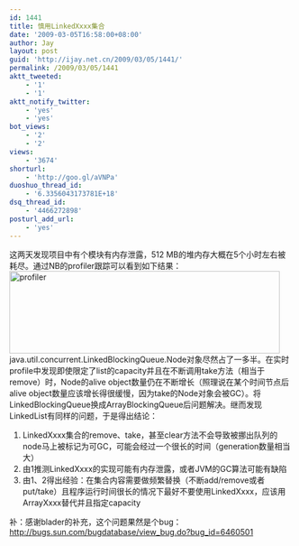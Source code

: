 ```yaml
---
id: 1441
title: 慎用LinkedXxxx集合
date: '2009-03-05T16:58:00+08:00'
author: Jay
layout: post
guid: 'http://ijay.net.cn/2009/03/05/1441/'
permalink: /2009/03/05/1441
aktt_tweeted:
    - '1'
    - '1'
aktt_notify_twitter:
    - 'yes'
    - 'yes'
bot_views:
    - '2'
    - '2'
views:
    - '3674'
shorturl:
    - 'http://goo.gl/aVNPa'
duoshuo_thread_id:
    - '6.3356043173781E+18'
dsq_thread_id:
    - '4466272898'
posturl_add_url:
    - 'yes'
---
```


这两天发现项目中有个模块有内存泄露，512 MB的堆内存大概在5个小时左右被耗尽。通过NB的profiler跟踪可以看到如下结果：
<a href="http://jayxu.com/log/wp-content/uploads/2009/03/profiler_1.png"><img class="size-medium wp-image-1443 alignnone" title="profiler" src="http://jayxu.com/log/wp-content/uploads/2009/03/profiler_1.png" alt="profiler" width="480" height="146" /></a>
java.util.concurrent.LinkedBlockingQueue.Node对象尽然占了一多半。在实时profile中发现即使限定了list的capacity并且在不断调用take方法（相当于remove）时，Node的alive object数量仍在不断增长（照理说在某个时间节点后alive object数量应该增长得很缓慢，因为take的Node对象会被GC）。将LinkedBlockingQueue换成ArrayBlockingQueue后问题解决。继而发现LinkedList有同样的问题，于是得出结论：
<ol>
	<li>LinkedXxxx集合的remove、take，甚至clear方法不会导致被挪出队列的node马上被标记为可GC，可能会经过一个很长的时间（generation数量相当大）</li>
	<li>由1推测LinkedXxxx的实现可能有内存泄露，或者JVM的GC算法可能有缺陷</li>
	<li>由1、2得出经验：在集合内容需要做频繁替换（不断add/remove或者put/take）且程序运行时间很长的情况下最好不要使用LinkedXxxx，应该用ArrayXxxx替代并且指定capacity</li>
</ol>
补：感谢blader的补充，这个问题果然是个bug：<a href="http://bugs.sun.com/bugdatabase/view_bug.do?bug_id=6460501" target="_blank">http://bugs.sun.com/bugdatabase/view_bug.do?bug_id=6460501</a>